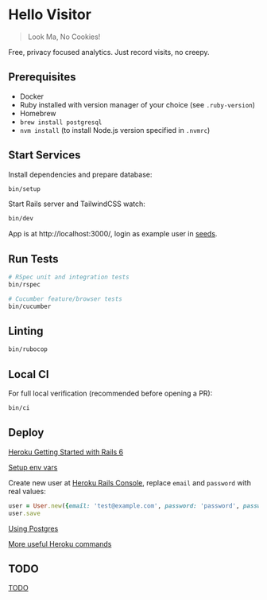 # Hello Visitor

> Look Ma, No Cookies!

Free, privacy focused analytics. Just record visits, no creepy.

## Prerequisites

* Docker
* Ruby installed with version manager of your choice (see `.ruby-version`)
* Homebrew
* `brew install postgresql`
* `nvm install` (to install Node.js version specified in `.nvmrc`)

## Start Services

Install dependencies and prepare database:

```bash
bin/setup
```

Start Rails server and TailwindCSS watch:

```bash
bin/dev
```

App is at http://localhost:3000/, login as example user in [seeds](db/seeds.rb).

## Run Tests

```bash
# RSpec unit and integration tests
bin/rspec

# Cucumber feature/browser tests
bin/cucumber
```

## Linting

```bash
bin/rubocop
```

## Local CI

For full local verification (recommended before opening a PR):

```bash
bin/ci
```

## Deploy

[Heroku Getting Started with Rails 6](https://devcenter.heroku.com/articles/getting-started-with-rails6)

[Setup env vars](https://devcenter.heroku.com/articles/config-vars)

Create new user at [Heroku Rails Console](https://devcenter.heroku.com/articles/getting-started-with-rails6#run-the-rails-console), replace `email` and `password` with real values:

```ruby
user = User.new({email: 'test@example.com', password: 'password', password_confirmation: 'password'})
user.save
```

[Using Postgres](https://devcenter.heroku.com/articles/heroku-postgresql#using-the-cli)

[More useful Heroku commands](doc/heroku.md)

## TODO

[TODO](doc/todo.md)
